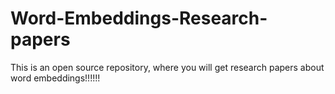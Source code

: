 # Word-Embeddings-Research-papers
This is an open source repository, where you will get research papers about word embeddings!!!!!!
